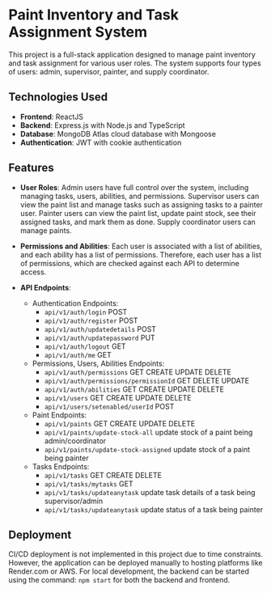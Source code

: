 # Paint Inventory and Task Assignment System

This project is a full-stack application designed to manage paint inventory and task assignment for various user roles. The system supports four types of users: admin, supervisor, painter, and supply coordinator.

## Technologies Used

- **Frontend**: ReactJS
- **Backend**: Express.js with Node.js and TypeScript
- **Database**: MongoDB Atlas cloud database with Mongoose
- **Authentication**: JWT with cookie authentication

## Features

- **User Roles**: Admin users have full control over the system, including managing tasks, users, abilities, and permissions. Supervisor users can view the paint list and manage tasks such as assigning tasks to a painter user. Painter users can view the paint list, update paint stock, see their assigned tasks, and mark them as done. Supply coordinator users can manage paints.

- **Permissions and Abilities**: Each user is associated with a list of abilities, and each ability has a list of permissions. Therefore, each user has a list of permissions, which are checked against each API to determine access.

- **API Endpoints**:
  - Authentication Endpoints:
    - `api/v1/auth/login` POST
    - `api/v1/auth/register` POST
    - `api/v1/auth/updatedetails` POST
    - `api/v1/auth/updatepassword` PUT
    - `api/v1/auth/logout` GET
    - `api/v1/auth/me` GET
  - Permissions, Users, Abilities Endpoints:
    - `api/v1/auth/permissions` GET CREATE UPDATE DELETE
    - `api/v1/auth/permissions/permissionId` GET DELETE UPDATE
    - `api/v1/auth/abilities` GET CREATE UPDATE DELETE
    - `api/v1/users` GET CREATE UPDATE DELETE
    - `api/v1/users/setenabled/userId` POST
  - Paint Endpoints:
    - `api/v1/paints` GET CREATE UPDATE DELETE
    - `api/v1/paints/update-stock-all` update stock of a paint being admin/coordinator
    - `api/v1/paints/update-stock-assigned` update stock of a paint being painter
  - Tasks Endpoints:
    - `api/v1/tasks` GET CREATE DELETE
    - `api/v1/tasks/mytasks` GET
    - `api/v1/tasks/updateanytask` update task details of a task being supervisor/admin
    - `api/v1/tasks/updateanytask` update status of a task being painter

## Deployment

CI/CD deployment is not implemented in this project due to time constraints. However, the application can be deployed manually to hosting platforms like Render.com or AWS. For local development, the backend can be started using the command:
`npm start` for both the backend and frontend.

